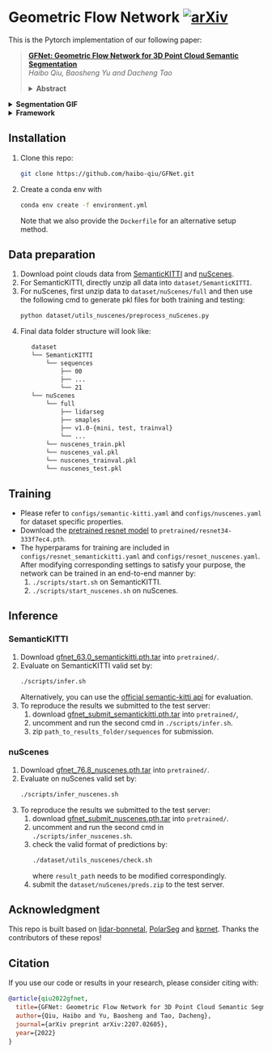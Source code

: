 # Geometric Flow Network [![arXiv](https://img.shields.io/badge/arXiv-2207.02605-b31b1b?logo=arXiv&logoColor=green)](https://arxiv.org/abs/2207.02605)
This is the Pytorch implementation of our following paper:
>**[GFNet: Geometric Flow Network for 3D Point Cloud Semantic Segmentation](https://arxiv.org/abs/2207.02605)**
><br>*Haibo Qiu, Baosheng Yu and Dacheng Tao*<br>
><details><summary> <b>Abstract</b></summary>
>
>Point cloud semantic segmentation from multiple projected views, such as range-view (RV) and bird's-eye-view (BEV), has been intensively investigated. Different views capture different information of point clouds and thus complementary to each other. However, recent projection-based methods usually utilize a vanilla late fusion strategy for predictions of different views, failing to explore the complementary information from a geometric perspective during representation learning. In this paper, we introduce a geometric flow network (GFNet) to explore the geometric correspondence between different views in an align-before-fuse manner. Specifically, we devise a novel geometric flow module (GFM) to bidirectionally align and propagate the complementary information between different views according to geometric relationships during end-to-end learning. We perform extensive experiments on the SemanticKITTI and nuScenes benchmarks to demonstrate the effectiveness of our GFNet. Concretely, GFNet not only significantly boosts the performance of each individual view but also achieves state-of-the-art results over projection-based models.
></details>

<details><summary> <b>Segmentation GIF</b></summary>

![vis](figs/vis.gif)<br>
(_A gif of segmentation results on [SemanticKITTI](http://semantic-kitti.org) by GFNet_)
</details>

<details><summary> <b>Framework</b></summary>

![framework](figs/framework.png)
![gfm](figs/gfm.png)
</details>

## Installation
1. Clone this repo:
    ```bash
    git clone https://github.com/haibo-qiu/GFNet.git
    ```
2. Create a conda env with
   ```bash
   conda env create -f environment.yml
   ```
   Note that we also provide the `Dockerfile` for an alternative setup method.

## Data preparation

1. Download point clouds data from [SemanticKITTI](http://semantic-kitti.org) and [nuScenes](https://www.nuscenes.org/nuscenes#download).
2. For SemanticKITTI, directly unzip all data into `dataset/SemanticKITTI`.
3. For nuScenes, first unzip data to `dataset/nuScenes/full` and then use the following cmd to generate pkl files for both training and testing:
    ```bash
    python dataset/utils_nuscenes/preprocess_nuScenes.py
    ```
4. Final data folder structure will look like:
   ```
      dataset
      └── SemanticKITTI
          └── sequences
              ├── 00
              ├── ...
              └── 21
      └── nuScenes
          └── full
              ├── lidarseg
              ├── smaples
              ├── v1.0-{mini, test, trainval}
              └── ...
          └── nuscenes_train.pkl
          └── nuscenes_val.pkl
          └── nuscenes_trainval.pkl
          └── nuscenes_test.pkl

    ```

## Training
- Please refer to `configs/semantic-kitti.yaml` and `configs/nuscenes.yaml` for dataset specific properties.
- Download the [pretrained resnet model](https://drive.google.com/file/d/1I85xLRwUMIeW_7BvdZ4uZ0Lm4j3zxLT1/view?usp=sharing) to `pretrained/resnet34-333f7ec4.pth`.
- The hyperparams for training are included in `configs/resnet_semantickitti.yaml` and `configs/resnet_nuscenes.yaml`. After modifying corresponding settings to satisfy your purpose, the network can be trained in an end-to-end manner by:
    1. `./scripts/start.sh` on SemanticKITTI.
    2. `./scripts/start_nuscenes.sh` on nuScenes.

## Inference
### SemanticKITTI
1. Download [gfnet_63.0_semantickitti.pth.tar](https://drive.google.com/file/d/1J7jeSY5hGIHZO3WBdZnZLfdH-plv-81g/view?usp=sharing) into `pretrained/`.
2. Evaluate on SemanticKITTI valid set by:
    ```bash
    ./scripts/infer.sh
    ```
    Alternatively, you can use the [official semantic-kitti api](https://github.com/PRBonn/semantic-kitti-api#evaluation) for evaluation.
3. To reproduce the results we submitted to the test server:
    1. download [gfnet_submit_semantickitti.pth.tar](https://drive.google.com/file/d/1bdq2_l5Q0tyww7wc3wlyrU09H2tVY5LF/view?usp=sharing) into `pretrained/`, 
    2. uncomment and run the second cmd in `./scripts/infer.sh`.
    3. zip `path_to_results_folder/sequences` for submission.

### nuScenes 
1. Download [gfnet_76.8_nuscenes.pth.tar](https://drive.google.com/file/d/1r5SXpToLBdiYdNp7we9Bw-Chmc0x7QPd/view?usp=sharing) into `pretrained/`.
2. Evaluate on nuScenes valid set by:
    ```bash
    ./scripts/infer_nuscenes.sh
    ```
3. To reproduce the results we submitted to the test server:
    1. download [gfnet_submit_nuscenes.pth.tar](https://drive.google.com/file/d/16nI5NjZ4wgNRwEC_HjqrVQLFLWXqThzs/view?usp=sharing) into `pretrained/`.
    2. uncomment and run the second cmd in `./scripts/infer_nuscenes.sh`.
    3. check the valid format of predictions by:
        ```bash
        ./dataset/utils_nuscenes/check.sh
        ```
        where `result_path` needs to be modified correspondingly.
    4. submit the `dataset/nuScenes/preds.zip` to the test server.
    
## Acknowledgment

This repo is built based on [lidar-bonnetal](https://github.com/PRBonn/lidar-bonnetal), [PolarSeg](https://github.com/edwardzhou130/PolarSeg) and [kprnet](https://github.com/DeyvidKochanov-TomTom/kprnet). Thanks the contributors of these repos!

## Citation
If you use our code or results in your research, please consider citing with:
```bibtex
@article{qiu2022gfnet,
  title={GFNet: Geometric Flow Network for 3D Point Cloud Semantic Segmentation},
  author={Qiu, Haibo and Yu, Baosheng and Tao, Dacheng},
  journal={arXiv preprint arXiv:2207.02605},
  year={2022}
}
```
